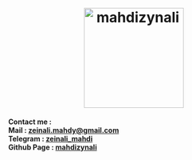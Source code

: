 <h1 align="center">
  <br>
  <a href="https://github.com/mahdizynali"><img src="https://avatars.githubusercontent.com/u/104717705?v=4" alt="mahdizynali" width="200"></a>
</h1>

<b>Contact me :</b>\
<b>Mail : [zeinali.mahdy@gmail.com](zeinali.mahdy@gmail.com)</b>\
<b>Telegram : [zeinali_mahdi](https://t.me/zeinali_mahdi)</b>\
<b>Github Page : [mahdizynali](https://github.com/mahdizynali)</b>
